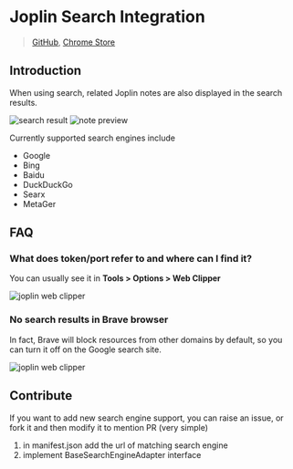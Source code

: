 # Joplin Search Integration

> [GitHub](https://github.com/rxliuli/joplin-utils/tree/master/packages/joplin-search-integration),
> [Chrome Store](https://chrome.google.com/webstore/detail/joplin-search-integration/mcjkdcifkhjenpfjacnbhpdcnjknjkhj)

## Introduction

When using search, related Joplin notes are also displayed in the search results.

![search result](https://joplin-utils.rxliuli.com/images/joplin-search-integration-search.png)
![note preview](https://joplin-utils.rxliuli.com/images/joplin-search-integration-detail.png)

Currently supported search engines include

- Google
- Bing
- Baidu
- DuckDuckGo
- Searx
- MetaGer

## FAQ

### What does token/port refer to and where can I find it?

You can usually see it in **Tools > Options > Web Clipper**

![joplin web clipper](https://img.rxliuli.com/20210316092547.png)

### No search results in Brave browser

In fact, Brave will block resources from other domains by default, so you can
turn it off on the Google search site.

![joplin web clipper](https://img.rxliuli.com/20210320142144.png)

## Contribute

If you want to add new search engine support, you can raise an issue, or fork it
and then modify it to mention PR (very simple)

1. in manifest.json add the url of matching search engine
2. implement BaseSearchEngineAdapter interface
